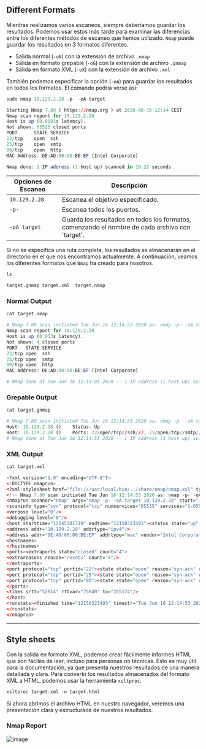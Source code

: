 ## Different Formats

Mientras realizamos varios escaneos, siempre deberíamos guardar los resultados. Podemos usar estos más tarde para examinar las diferencias entre los diferentes métodos de escaneo que hemos utilizado. `Nmap` puede guardar los resultados en 3 formatos diferentes.

- Salida normal (`-oN`) con la extensión de archivo `.nmap`
- Salida en formato grepable (`-oG`) con la extensión de archivo `.gnmap`
- Salida en formato XML (`-oX`) con la extensión de archivo `.xml`

También podemos especificar la opción (`-oA`) para guardar los resultados en todos los formatos. El comando podría verse así:

```r
sudo nmap 10.129.2.28 -p- -oA target

Starting Nmap 7.80 ( https://nmap.org ) at 2020-06-16 12:14 CEST
Nmap scan report for 10.129.2.28
Host is up (0.0091s latency).
Not shown: 65525 closed ports
PORT      STATE SERVICE
22/tcp    open  ssh
25/tcp    open  smtp
80/tcp    open  http
MAC Address: DE:AD:00:00:BE:EF (Intel Corporate)

Nmap done: 1 IP address (1 host up) scanned in 10.22 seconds
```

| **Opciones de Escaneo** | **Descripción**                                                                 |
| ----------------------- | ------------------------------------------------------------------------------- |
| `10.129.2.28`           | Escanea el objetivo especificado.                                               |
| `-p-`                   | Escanea todos los puertos.                                                      |
| `-oA target`            | Guarda los resultados en todos los formatos, comenzando el nombre de cada archivo con 'target'. |
Si no se especifica una ruta completa, los resultados se almacenarán en el directorio en el que nos encontramos actualmente. A continuación, veamos los diferentes formatos que `Nmap` ha creado para nosotros.

```r
ls

target.gnmap target.xml  target.nmap
```

### Normal Output

```r
cat target.nmap

# Nmap 7.80 scan initiated Tue Jun 16 12:14:53 2020 as: nmap -p- -oA target 10.129.2.28
Nmap scan report for 10.129.2.28
Host is up (0.053s latency).
Not shown: 4 closed ports
PORT   STATE SERVICE
22/tcp open  ssh
25/tcp open  smtp
80/tcp open  http
MAC Address: DE:AD:00:00:BE:EF (Intel Corporate)

# Nmap done at Tue Jun 16 12:15:03 2020 -- 1 IP address (1 host up) scanned in 10.22 seconds
```

### Grepable Output

```r
cat target.gnmap

# Nmap 7.80 scan initiated Tue Jun 16 12:14:53 2020 as: nmap -p- -oA target 10.129.2.28
Host: 10.129.2.28 ()	Status: Up
Host: 10.129.2.28 ()	Ports: 22/open/tcp//ssh///, 25/open/tcp//smtp///, 80/open/tcp//http///	Ignored State: closed (4)
# Nmap done at Tue Jun 16 12:14:53 2020 -- 1 IP address (1 host up) scanned in 10.22 seconds
```

### XML Output

```r
cat target.xml

<?xml version="1.0" encoding="UTF-8"?>
<!DOCTYPE nmaprun>
<?xml-stylesheet href="file:///usr/local/bin/../share/nmap/nmap.xsl" type="text/xsl"?>
<!-- Nmap 7.80 scan initiated Tue Jun 16 12:14:53 2020 as: nmap -p- -oA target 10.129.2.28 -->
<nmaprun scanner="nmap" args="nmap -p- -oA target 10.129.2.28" start="12145301719" startstr="Tue Jun 16 12:15:03 2020" version="7.80" xmloutputversion="1.04">
<scaninfo type="syn" protocol="tcp" numservices="65535" services="1-65535"/>
<verbose level="0"/>
<debugging level="0"/>
<host starttime="12145301719" endtime="12150323493"><status state="up" reason="arp-response" reason_ttl="0"/>
<address addr="10.129.2.28" addrtype="ipv4"/>
<address addr="DE:AD:00:00:BE:EF" addrtype="mac" vendor="Intel Corporate"/>
<hostnames>
</hostnames>
<ports><extraports state="closed" count="4">
<extrareasons reason="resets" count="4"/>
</extraports>
<port protocol="tcp" portid="22"><state state="open" reason="syn-ack" reason_ttl="64"/><service name="ssh" method="table" conf="3"/></port>
<port protocol="tcp" portid="25"><state state="open" reason="syn-ack" reason_ttl="64"/><service name="smtp" method="table" conf="3"/></port>
<port protocol="tcp" portid="80"><state state="open" reason="syn-ack" reason_ttl="64"/><service name="http" method="table" conf="3"/></port>
</ports>
<times srtt="52614" rttvar="75640" to="355174"/>
</host>
<runstats><finished time="12150323493" timestr="Tue Jun 16 12:14:53 2020" elapsed="10.22" summary="Nmap done at Tue Jun 16 12:15:03 2020; 1 IP address (1 host up) scanned in 10.22 seconds" exit="success"/><hosts up="1" down="0" total="1"/>
</runstats>
</nmaprun>
```

---
## Style sheets

Con la salida en formato XML, podemos crear fácilmente informes HTML que son fáciles de leer, incluso para personas no técnicas. Esto es muy útil para la documentación, ya que presenta nuestros resultados de una manera detallada y clara. Para convertir los resultados almacenados del formato XML a HTML, podemos usar la herramienta `xsltproc`.

```r
xsltproc target.xml -o target.html
```

Si ahora abrimos el archivo HTML en nuestro navegador, veremos una presentación clara y estructurada de nuestros resultados.

### Nmap Report

![image](https://academy.hackthebox.com/storage/modules/19/nmap-report.png)
